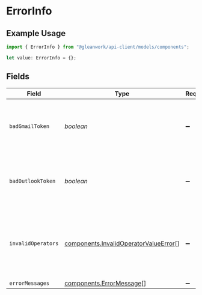 # ErrorInfo

## Example Usage

```typescript
import { ErrorInfo } from "@gleanwork/api-client/models/components";

let value: ErrorInfo = {};
```

## Fields

| Field                                                                                          | Type                                                                                           | Required                                                                                       | Description                                                                                    |
| ---------------------------------------------------------------------------------------------- | ---------------------------------------------------------------------------------------------- | ---------------------------------------------------------------------------------------------- | ---------------------------------------------------------------------------------------------- |
| `badGmailToken`                                                                                | *boolean*                                                                                      | :heavy_minus_sign:                                                                             | Indicates the gmail results could not be fetched due to bad token.                             |
| `badOutlookToken`                                                                              | *boolean*                                                                                      | :heavy_minus_sign:                                                                             | Indicates the outlook results could not be fetched due to bad token.                           |
| `invalidOperators`                                                                             | [components.InvalidOperatorValueError](../../models/components/invalidoperatorvalueerror.md)[] | :heavy_minus_sign:                                                                             | Indicates results could not be fetched due to invalid operators in the query.                  |
| `errorMessages`                                                                                | [components.ErrorMessage](../../models/components/errormessage.md)[]                           | :heavy_minus_sign:                                                                             | N/A                                                                                            |